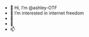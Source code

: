 - 👋 Hi, I’m @ashley-OTF
- 👀 I’m interested in internet freedom
- 🌱 
- 💞️ 
- 📫 

<!---
ashley-OTF/ashley-OTF is a ✨ special ✨ repository because its `README.md` (this file) appears on your GitHub profile.
You can click the Preview link to take a look at your changes.
--->
